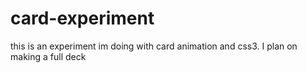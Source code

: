 # card-experiment
this is an experiment im doing  with card animation and css3. I plan on making a full deck 
